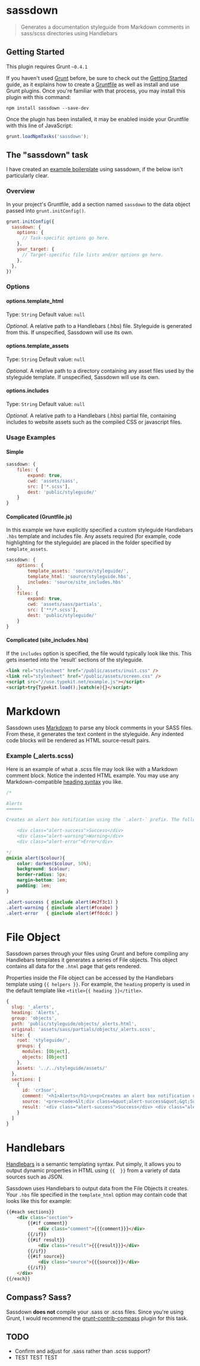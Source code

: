 # sassdown

> Generates a documentation styleguide from Markdown comments in sass/scss directories using Handlebars

## Getting Started
This plugin requires Grunt `~0.4.1`

If you haven't used [Grunt](http://gruntjs.com/) before, be sure to check out the [Getting Started](http://gruntjs.com/getting-started) guide, as it explains how to create a [Gruntfile](http://gruntjs.com/sample-gruntfile) as well as install and use Grunt plugins. Once you're familiar with that process, you may install this plugin with this command:

```shell
npm install sassdown --save-dev
```

Once the plugin has been installed, it may be enabled inside your Gruntfile with this line of JavaScript:

```js
grunt.loadNpmTasks('sassdown');
```

## The "sassdown" task

I have created an [example boilerplate](https://github.com/nopr/grunt-sass-boilerplate) using sassdown, if the below isn't particularly clear.

### Overview
In your project's Gruntfile, add a section named `sassdown` to the data object passed into `grunt.initConfig()`.

```js
grunt.initConfig({
  sassdown: {
    options: {
      // Task-specific options go here.
    },
    your_target: {
      // Target-specific file lists and/or options go here.
    },
  },
})
```

### Options

#### options.template_html
Type: `String`
Default value: `null`

*Optional*. A relative path to a Handlebars (.hbs) file. Styleguide is generated from this. If unspecified, Sassdown will use its own.

#### options.template_assets
Type: `String`
Default value: `null`

*Optional*. A relative path to a directory containing any asset files used by the styleguide template. If unspecified, Sassdown will use its own.

#### options.includes
Type: `String`
Default value: `null`

*Optional*. A relative path to a Handlebars (.hbs) partial file, containing includes to website assets such as the compiled CSS or javascript files.

### Usage Examples

#### Simple

```js
sassdown: {
    files: {
        expand: true,
        cwd: 'assets/sass',
        src: ['*.scss'],
        dest: 'public/styleguide/'
    }
}
```

#### Complicated (Gruntfile.js)

In this example we have explicitly specified a custom styleguide Handlebars `.hbs` template and includes file. Any assets required (for example, code highlighting for the styleguide) are placed in the folder specified by  `template_assets`.

```js
sassdown: {
    options: {
        template_assets: 'source/styleguide/',
        template_html: 'source/styleguide.hbs',
        includes: 'source/site_includes.hbs'
    },
    files: {
        expand: true,
        cwd: 'assets/sass/partials',
        src: ['**/*.scss'],
        dest: 'public/styleguide/'
    }
}
```

#### Complicated (site_includes.hbs)

If the  `includes` option is specified, the file would typically look like this. This gets inserted into the 'result' sections of the styleguide.

```html
<link rel="stylesheet" href="/public/assets/inuit.css" />
<link rel="stylesheet" href="/public/assets/screen.css" />
<script src="//use.typekit.net/example.js"></script>
<script>try{Typekit.load();}catch(e){}</script>
```

# Markdown

Sassdown uses [Markdown](https://github.com/evilstreak/markdown-js) to parse any block comments in your SASS files. From these, it generates the text content in the styleguide. Any indented code blocks will be rendered as HTML source-result pairs.

### Example (_alerts.scss)

Here is an example of what a .scss file may look like with a Markdown comment block. Notice the indented HTML example. You may use any Markdown-compatible [heading syntax](https://github.com/nopr/sassdown/issues/7) you like.

```scss
/*

Alerts
======

Creates an alert box notification using the `.alert-` prefix. The following options are available:

    <div class="alert-success">Success</div> 
    <div class="alert-warning">Warning</div> 
    <div class="alert-error">Error</div>

*/
@mixin alert($colour){
    color: darken($colour, 50%);
    background: $colour;
    border-radius: 5px;
    margin-bottom: 1em;
    padding: 1em;
}

.alert-success { @include alert(#e2f3c1) }
.alert-warning { @include alert(#fceabe) }
.alert-error   { @include alert(#ffdcdc) }
```

# File Object

Sassdown parses through your files using Grunt and before compiling any Handlebars templates it generates a series of File objects. This object contains all data for the `.html` page that gets rendered.

Properties inside the File object can be accessed by the Handlebars template using `{{ helpers }}`. For example, the `heading` property is used in the default template like `<title>{{ heading }}</title>`.

```js
{
  slug: '_alerts',
  heading: 'Alerts',
  group: 'objects',
  path: 'public/styleguide/objects/_alerts.html',
  original: 'assets/sass/partials/objects/_alerts.scss',
  site: {
    root: 'styleguide/',
    groups: {
      modules: [Object],
      objects: [Object]
    },
    assets: '../../styleguide/assets/'
  },
  sections: [
    {
      id: 'cr3sor',
      comment: '<h1>Alerts</h1>\n<p>Creates an alert box notification using the <code>.alert-</code> prefix. The following options are available:</p>',
      source: '<pre><code>&lt;div class=&quot;alert-success&quot;&gt;Success&lt;/div&gt;\n&lt;div class=&quot;alert-warning&quot;&gt;Warning&lt;/div&gt;\n&lt;div class=&quot;alert-error&quot;&gt;Error&lt;/div&gt;</code></pre>',
      result: '<div class="alert-success">Success</div> <div class="alert-warning">Warning</div> <div class="alert-error">Error</div>'
    }
  ]
}
```

# Handlebars

[Handlebars](http://handlebarsjs.com/) is a semantic templating syntax. Put simply, it allows you to output dynamic properties in HTML using `{{  }}` from a variety of data sources such as JSON.

Sassdown uses Handlebars to output data from the File Objects it creates. Your `.hbs` file specified in the `template_html` option may contain code that looks like this for example:

```html
{{#each sections}}
    <div class="section">
        {{#if comment}}
            <div class="comment">{{{comment}}}</div>
        {{/if}}
        {{#if result}}
            <div class="result">{{{result}}}</div>
        {{/if}}
        {{#if source}}
            <div class="source">{{{source}}}</div>
        {{/if}}
    </div>
{{/each}}
```

## Compass? Sass?
Sassdown **does not** compile your .sass or .scss files. Since you're using Grunt, I would recommend the [grunt-contrib-compass](https://github.com/gruntjs/grunt-contrib-compass) plugin for this task.

## TODO

- Confirm and adjust for .sass rather than .scss support?
- TEST TEST TEST
